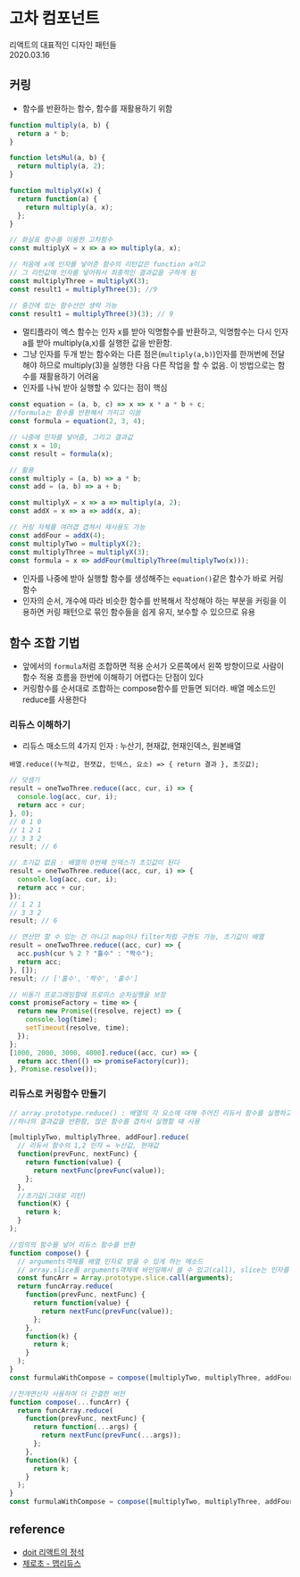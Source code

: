 # 고차 컴포넌트

리액트의 대표적인 디자인 패턴들  
2020.03.16

## 커링

- 함수를 반환하는 함수, 함수를 재활용하기 위함

```javascript
function multiply(a, b) {
  return a * b;
}

function letsMul(a, b) {
  return multiply(a, 2);
}

function multiplyX(x) {
  return function(a) {
    return multiply(a, x);
  };
}

// 화살표 함수를 이용한 고차함수
const multiplyX = x => a => multiply(a, x);

// 처음에 x에 인자를 넣어준 함수의 리턴값은 function a이고
// 그 리턴값에 인자를 넣어줘서 최종적인 결과값을 구하게 됨
const multiplyThree = multiplyX(3);
const result1 = multiplyThree(3); //9

// 중간에 있는 함수선언 생략 가능
const result1 = multiplyThree(3)(3); // 9
```

- 멀티플라이 엑스 함수는 인자 x를 받아 익명함수를 반환하고, 익명함수는 다시 인자 a를 받아 multiply(a,x)를 실행한 값을 반환함.
- 그냥 인자를 두개 받는 함수와는 다른 점은(`multiply(a,b)`)인자를 한꺼번에 전달해야 하므로 multiply(3)을 실행한 다음 다른 작업을 할 수 없음. 이 방법으로는 함수를 재활용하기 어려움
- 인자를 나눠 받아 실행할 수 있다는 점이 핵심

```javascript
const equation = (a, b, c) => x => x * a * b + c;
//formula는 함수를 반환해서 가지고 이씀
const formula = equation(2, 3, 4);

// 나중에 인자를 넣어줌, 그리고 결과값
const x = 10;
const result = formula(x);

// 활용
const multiply = (a, b) => a * b;
const add = (a, b) => a + b;

const multiplyX = x => a => multiply(a, 2);
const addX = x => a => add(x, a);

// 커링 자체를 여러겹 겹쳐서 재사용도 가능
const addFour = addX(4);
const multiplyTwo = multiplyX(2);
const multiplyThree = multiplyX(3);
const formula = x => addFour(multiplyThree(multiplyTwo(x)));
```

- 인자를 나중에 받아 실행할 함수를 생성해주는 `equation()`같은 함수가 바로 커링 함수
- 인자의 순서, 개수에 따라 비슷한 함수를 반복해서 작성해야 하는 부분을 커링을 이용하면 커링 패턴으로 묶인 함수들을 쉽게 유지, 보수할 수 있으므로 유용

## 함수 조합 기법

- 앞에서의 `formula`처럼 조합하면 적용 순서가 오른쪽에서 왼쪽 방향이므로 사람이 함수 적용 흐름을 한번에 이해하기 어렵다는 단점이 있다
- 커링함수를 순서대로 조합하는 compose함수를 만들면 되더라. 배열 메소드인 reduce를 사용한다

### 리듀스 이해하기

- 리듀스 매소드의 4가지 인자 : 누산기, 현재값, 현재인덱스, 원본배열

`배열.reduce((누적값, 현잿값, 인덱스, 요소) => { return 결과 }, 초깃값);`

```javascript
// 덧셈기
result = oneTwoThree.reduce((acc, cur, i) => {
  console.log(acc, cur, i);
  return acc + cur;
}, 0);
// 0 1 0
// 1 2 1
// 3 3 2
result; // 6

// 초기값 없음 : 배열의 0번째 인덱스가 초깃값이 된다
result = oneTwoThree.reduce((acc, cur, i) => {
  console.log(acc, cur, i);
  return acc + cur;
});
// 1 2 1
// 3 3 2
result; // 6

// 연산만 할 수 있는 건 아니고 map이나 filter처럼 구현도 가능, 초기값이 배열
result = oneTwoThree.reduce((acc, cur) => {
  acc.push(cur % 2 ? "홀수" : "짝수");
  return acc;
}, []);
result; // ['홀수', '짝수', '홀수']

// 비동기 프로그래밍할때 프로미스 순차실행을 보장
const promiseFactory = time => {
  return new Promise((resolve, reject) => {
    console.log(time);
    setTimeout(resolve, time);
  });
};
[1000, 2000, 3000, 4000].reduce((acc, cur) => {
  return acc.then(() => promiseFactory(cur));
}, Promise.resolve());
```

### 리듀스로 커링함수 만들기

```javascript
// array.prototype.reduce() : 배열의 각 요소에 대해 주어진 리듀서 함수를 실행하고,
//하나의 결과값을 반환함, 많은 함수를 겹처서 실행할 때 사용

[multiplyTwo, multiplyThree, addFour].reduce(
  // 리듀서 함수의 1,2 인자 = 누산값, 현재값
  function(prevFunc, nextFunc) {
    return function(value) {
      return nextFunc(prevFunc(value));
    };
  },
  //초기값(그대로 리턴)
  function(K) {
    return k;
  }
);

//임의의 함수를 넣어 리듀스 함수를 반환
function compose() {
  // arguments객체를 배열 인자로 받을 수 있게 하는 메소드
  // array.slice를 arguments객체에 바인딩해서 쓸 수 있고(call), slice는 인자를 비우면 얕은 복사본 반환
  const funcArr = Array.prototype.slice.call(arguments);
  return funcArray.reduce(
    function(prevFunc, nextFunc) {
      return function(value) {
        return nextFunc(prevFunc(value));
      };
    },
    function(k) {
      return k;
    }
  );
}
const furmulaWithCompose = compose([multiplyTwo, multiplyThree, addFour]);

//전개연산자 사용하여 더 간결한 버전
function compose(...funcArr) {
  return funcArray.reduce(
    function(prevFunc, nextFunc) {
      return function(...args) {
        return nextFunc(prevFunc(...args));
      };
    },
    function(k) {
      return k;
    }
  );
}
const furmulaWithCompose = compose([multiplyTwo, multiplyThree, addFour]);
```

## reference

- [doit 리액트의 정석]()
- [제로초 - 맵리듀스]()
